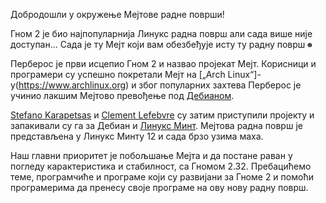 <!--
.. link:
.. description:
.. tags: Arch Linux,Debian,Linux Mint
.. date: 2011-12-05 12:00:30
.. title: Представљање Мејтове радне површи
.. slug: 2011-12-05-introducing-mate-desktop
.. author: Clement Lefebvre
-->

Добродошли у окружење Мејтове радне површи!

Гном 2 је био најпопуларнија Линукс радна површ али сада више није доступан... Сада
је ту Мејт који вам обезбеђује исту ту радну површ `☻`

Перберос је први исцепио Гном 2 и назвао пројекат Мејт. Корисници и
програмери су успешно покретали Мејт на [„Arch Linux“]-у(https://www.archlinux.org)
и због популарних захтева Перберос је учинио лакшим Мејтово превођење под
[Дебианом](https://www.debian.org).

[Stefano Karapetsas](https://github.com/stefano-k) и [Clement Lefebvre](https://github.com/clefebvre)
су затим приступили пројекту и запакивали су га за Дебиан и [Линукс Минт](https://www.linuxmint.com).
Мејтова радна површ је представљена у Линукс Минту 12 и сада брзо узима маха.

Наш главни приоритет је побољшање Мејта и да постане раван у погледу карактеристика
и стабилност, са Гномом 2.32. Пребацићемо теме, програмчиће и програме који
су развијани за Гноме 2 и помоћи програмерима да пренесу своје програме на ову
нову радну површ.

